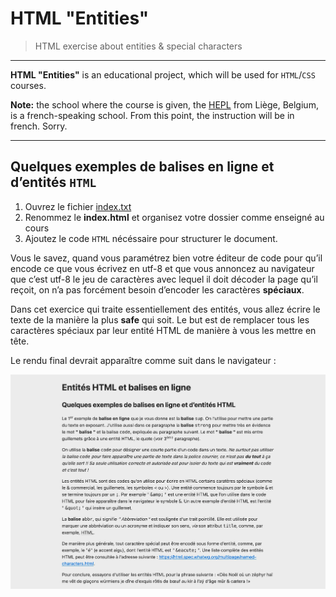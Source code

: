 # HTML "Entities"

> HTML exercise about entities & special characters

* * *

**HTML "Entities"** is an educational project, which will be used for `HTML`/`CSS` courses.

**Note:** the school where the course is given, the [HEPL](http://www.hepl.be) from Liège, Belgium, is a french-speaking school. From this point, the instruction will be in french. Sorry.

* * *

## Quelques exemples de balises en ligne et d’entités `HTML`

1. Ouvrez le fichier [index.txt](./assets-starter/index.txt)
2. Renommez le **index.html** et organisez votre dossier comme enseigné au cours
3. Ajoutez le code `HTML` nécéssaire pour structurer le document.

Vous le savez, quand vous paramétrez bien votre éditeur de code pour qu’il encode ce que vous écrivez en utf-8 et que vous annoncez au navigateur que c’est utf-8 le jeu de caractères avec lequel il doit décoder la page qu’il reçoit, on n’a pas forcément besoin d’encoder les caractères __spéciaux__.  

Dans cet exercice qui traite essentiellement des entités, vous allez écrire le texte de la manière la plus __safe__ qui soit. Le but est de remplacer tous les caractères spéciaux par leur entité HTML de manière à vous les mettre en tête.

Le rendu final devrait apparaître comme suit dans le navigateur :

![rendu du code dans le navigateur](./assets-starter/rendu.webp)
